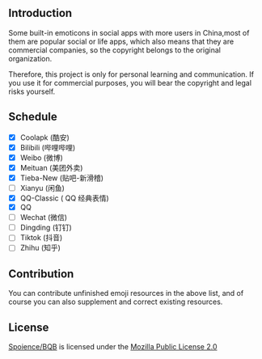 ## Introduction

Some built-in emoticons in social apps with more users in China,most of them are popular social or life apps, which also means that they are commercial companies, so the copyright belongs to the original organization.

Therefore, this project is only for personal learning and communication. If you use it for commercial purposes, you will bear the copyright and legal risks yourself.

## Schedule

- [x] Coolapk (酷安)
- [x] Bilibili (哔哩哔哩)
- [x] Weibo (微博)
- [x] Meituan (美团外卖)
- [x] Tieba-New (贴吧-新滑稽)
- [ ] Xianyu (闲鱼)
- [x] QQ-Classic ( QQ 经典表情)
- [x] QQ
- [ ] Wechat (微信)
- [ ] Dingding (钉钉)
- [ ] Tiktok (抖音)
- [ ] Zhihu (知乎)

## Contribution

You can contribute unfinished emoji resources in the above list, and of course you can also supplement and correct existing resources.

## License

[Spoience/BQB](https://github.com/Spoience/BQB) is licensed under the [Mozilla Public License 2.0](https://github.com/Spoience/BQB/blob/master/LICENSE)

